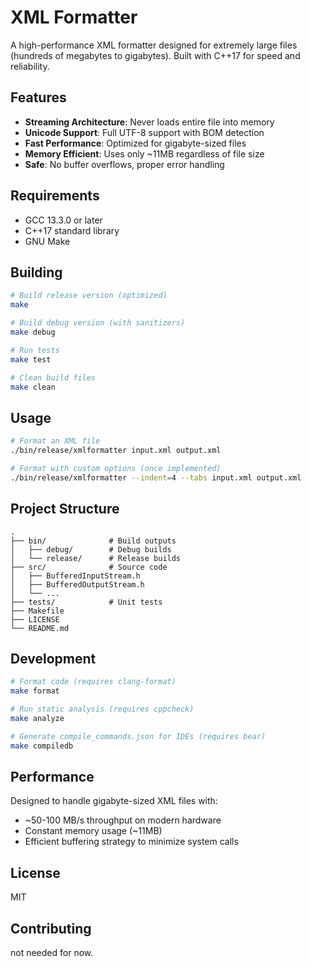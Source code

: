 # XML Formatter

A high-performance XML formatter designed for extremely large files (hundreds of megabytes to gigabytes). Built with C++17 for speed and reliability.

## Features

- **Streaming Architecture**: Never loads entire file into memory
- **Unicode Support**: Full UTF-8 support with BOM detection
- **Fast Performance**: Optimized for gigabyte-sized files
- **Memory Efficient**: Uses only ~11MB regardless of file size
- **Safe**: No buffer overflows, proper error handling

## Requirements

- GCC 13.3.0 or later
- C++17 standard library
- GNU Make

## Building

```bash
# Build release version (optimized)
make

# Build debug version (with sanitizers)
make debug

# Run tests
make test

# Clean build files
make clean
```

## Usage

```bash
# Format an XML file
./bin/release/xmlformatter input.xml output.xml

# Format with custom options (once implemented)
./bin/release/xmlformatter --indent=4 --tabs input.xml output.xml
```

## Project Structure

```
.
├── bin/              # Build outputs
│   ├── debug/        # Debug builds
│   └── release/      # Release builds
├── src/              # Source code
│   ├── BufferedInputStream.h
│   ├── BufferedOutputStream.h
│   └── ...
├── tests/            # Unit tests
├── Makefile
├── LICENSE
└── README.md
```

## Development

```bash
# Format code (requires clang-format)
make format

# Run static analysis (requires cppcheck)
make analyze

# Generate compile_commands.json for IDEs (requires bear)
make compiledb
```

## Performance

Designed to handle gigabyte-sized XML files with:
- ~50-100 MB/s throughput on modern hardware
- Constant memory usage (~11MB)
- Efficient buffering strategy to minimize system calls

## License
MIT

## Contributing
not needed for now.
